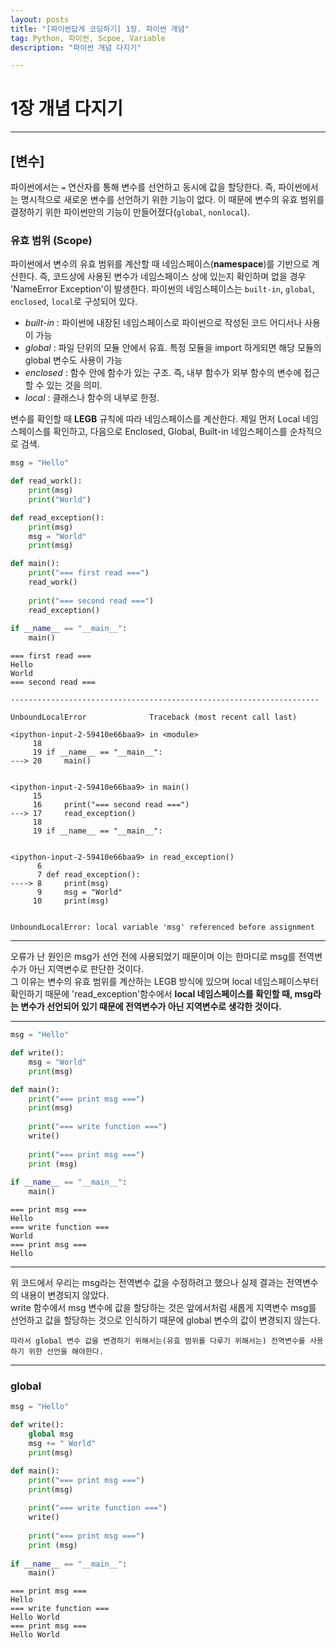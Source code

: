 ```yaml
---
layout: posts
title: "[파이썬답게 코딩하기] 1장. 파이썬 개념"
tag: Python, 파이썬, Scpoe, Variable
description: "파이썬 개념 다지기"

---
```


# 1장 개념 다지기
---

## [변수]

파이썬에서는 `=` 연산자를 통해 변수를 선언하고 동시에 값을 할당한다. 즉, 파이썬에서는 명시적으로 새로운 변수를 선언하기 위한 기능이 없다. 이 때문에 변수의 유효 범위를 결정하기 위한 파이썬만의 기능이 만들어졌다(`global`, `nonlocal`).

### 유효 범위 (Scope)

파이썬에서 변수의 유효 범위를 계산할 때 네임스페이스(**namespace**)를 기반으로 계산한다. 즉, 코드상에 사용된 변수가 네임스페이스 상에 있는지 확인하며 없을 경우 'NameError Exception'이 발생한다.
파이썬의 네임스페이스는 `built-in`, `global`, `enclosed`, `local`로 구성되어 있다.

 - *built-in* : 파이썬에 내장된 네임스페이스로 파이썬으로 작성된 코드 어디서나 사용이 가능
 - *global* : 파일 단위의 모듈 안에서 유효. 특정 모듈을 import 하게되면 해당 모듈의 global 변수도 사용이 가능
 - *enclosed* : 함수 안에 함수가 있는 구조. 즉, 내부 함수가 외부 함수의 변수에 접근할 수 있는 것을 의미.
 - *local* : 클래스나 함수의 내부로 한정.

변수를 확인할 때 **LEGB** 규칙에 따라 네임스페이스를 계산한다. 제일 먼저 Local 네임스페이스를 확인하고, 다음으로 Enclosed, Global, Built-in 네임스페이스를 순차적으로 검색.



```python
msg = "Hello"

def read_work():
    print(msg)
    print("World")

def read_exception():
    print(msg)
    msg = "World"
    print(msg)

def main():
    print("=== first read ===")
    read_work()
    
    print("=== second read ===")
    read_exception()
    
if __name__ == "__main__":
    main()
```

    === first read ===
    Hello
    World
    === second read ===

    ---------------------------------------------------------------------

    UnboundLocalError              Traceback (most recent call last)

    <ipython-input-2-59410e66baa9> in <module>
         18 
         19 if __name__ == "__main__":
    ---> 20     main()
    

    <ipython-input-2-59410e66baa9> in main()
         15 
         16     print("=== second read ===")
    ---> 17     read_exception()
         18 
         19 if __name__ == "__main__":
    

    <ipython-input-2-59410e66baa9> in read_exception()
          6 
          7 def read_exception():
    ----> 8     print(msg)
          9     msg = "World"
         10     print(msg)
    

    UnboundLocalError: local variable 'msg' referenced before assignment

---

오류가 난 원인은 msg가 선언 전에 사용되었기 때문이며 이는 한마디로 msg를 전역변수가 아닌 지역변수로 판단한 것이다.<br>
그 이유는 변수의 유효 범위를 계산하는 LEGB 방식에 있으며 local 네임스페이스부터 확인하기 때문에 'read_exception'함수에서 **local 네임스페이스를 확인할 때, msg라는 변수가 선언되어 있기 때문에 전역변수가 아닌 지역변수로 생각한 것이다.**

---


```python
msg = "Hello"

def write():
    msg = "World"
    print(msg)

def main():
    print("=== print msg ===")
    print(msg)
    
    print("=== write function ===")
    write()
    
    print("=== print msg ===")
    print (msg)
    
if __name__ == "__main__":
    main()
```

    === print msg ===
    Hello
    === write function ===
    World
    === print msg ===
    Hello
    
---
위 코드에서 우리는 msg라는 전역변수 값을 수정하려고 했으나 실제 결과는 전역변수의 내용이 변경되지 않았다.<br>
write 함수에서 msg 변수에 값을 할당하는 것은 앞에서처럼 새롭게 지역변수 msg를 선언하고 값을 할당하는 것으로 인식하기 때문에 global 변수의 값이 변경되지 않는다.

`따라서 global 변수 값을 변경하기 위해서는(유효 범위를 다루기 위해서는) 전역변수를 사용하기 위한 선언을 해야한다.`

---


### global


```python
msg = "Hello"

def write():
    global msg
    msg += " World"
    print(msg)

def main():
    print("=== print msg ===")
    print(msg)
    
    print("=== write function ===")
    write()
    
    print("=== print msg ===")
    print (msg)
    
if __name__ == "__main__":
    main()
```

    === print msg ===
    Hello
    === write function ===
    Hello World
    === print msg ===
    Hello World
    


```python

```
 
